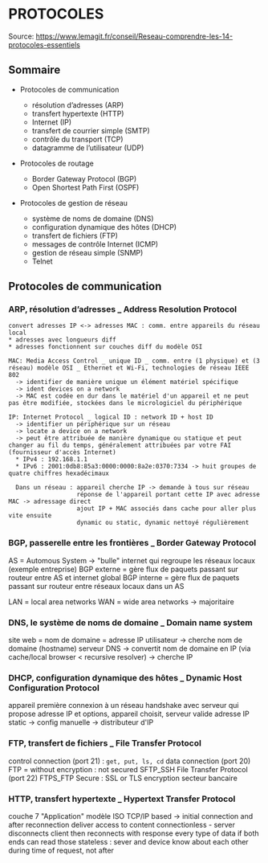 # PROTOCOLES

Source: <https://www.lemagit.fr/conseil/Reseau-comprendre-les-14-protocoles-essentiels>

## Sommaire

* Protocoles de communication
  * résolution d’adresses (ARP)
  * transfert hypertexte (HTTP)
  * Internet (IP)
  * transfert de courrier simple (SMTP)
  * contrôle du transport (TCP)
  * datagramme de l’utilisateur (UDP)

* Protocoles de routage
  * Border Gateway Protocol (BGP)
  * Open Shortest Path First (OSPF)

* Protocoles de gestion de réseau
  * système de noms de domaine (DNS)
  * configuration dynamique des hôtes (DHCP)
  * transfert de fichiers (FTP)
  * messages de contrôle Internet (ICMP)
  * gestion de réseau simple (SNMP)
  * Telnet

## Protocoles de communication

### ARP, résolution d’adresses _ Address Resolution Protocol

    convert adresses IP <-> adresses MAC : comm. entre appareils du réseau local
    * adresses avec longueurs diff
    * adresses fonctionnent sur couches diff du modèle OSI

    MAC: Media Access Control _ unique ID _ comm. entre (1 physique) et (3 réseau) modèle OSI _ Ethernet et Wi-Fi, technologies de réseau IEEE 802 
      -> identifier de manière unique un élément matériel spécifique
      -> ident devices on a network
      -> MAC est codée en dur dans le matériel d'un appareil et ne peut pas être modifiée, stockées dans le micrologiciel du périphérique

    IP: Internet Protocol _ logical ID : network ID + host ID 
      -> identifier un périphérique sur un réseau
      -> locate a device on a network
      -> peut être attribuée de manière dynamique ou statique et peut changer au fil du temps, généralement attribuées par votre FAI (fournisseur d'accès Internet)
      * IPv4 : 192.168.1.1
      * IPv6 : 2001:0db8:85a3:0000:0000:8a2e:0370:7334 -> huit groupes de quatre chiffres hexadécimaux

      Dans un réseau : appareil cherche IP -> demande à tous sur réseau
                       réponse de l'appareil portant cette IP avec adresse MAC -> adressage direct
                       ajout IP + MAC associés dans cache pour aller plus vite ensuite
                       dynamic ou static, dynamic nettoyé régulièrement

### BGP, passerelle entre les frontières _ Border Gateway Protocol

  AS = Automous System -> "bulle" internet qui regroupe les réseaux locaux (exemple entreprise)
  BGP externe = gère flux de paquets passant sur routeur entre AS et internet global
  BGP interne = gère flux de paquets passant sur routeur entre réseaux locaux dans un AS

  LAN = local area networks
  WAN = wide area networks -> majoritaire

### DNS, le système de noms de domaine _ Domain name system

  site web = nom de domaine = adresse IP
  utilisateur -> cherche nom de domaine (hostname)
  serveur DNS -> convertit nom de domaine en IP (via cache/local browser < recursive resolver)
              -> cherche IP

### DHCP, configuration dynamique des hôtes _ Dynamic Host Configuration Protocol

  appareil première connexion à un réseau
  handshake avec serveur qui propose adresse IP et options, appareil choisit, serveur valide
  adresse IP static -> config manuelle
  -> distributeur d'IP

### FTP, transfert de fichiers _ File Transfer Protocol

  control connection (port 21) : `get, put, ls, cd`
  data connection (port 20)
  FTP = without encryption : not secured
  SFTP_SSH File Transfer Protocol (port 22)
  FTPS_FTP Secure : SSL or TLS encryption
  secteur bancaire

### HTTP, transfert hypertexte _ Hypertext Transfer Protocol

  couche 7 "Application" modèle ISO
  TCP/IP based -> initial connection and after reconnection
  deliver access to content
  connectionless - server disconnects client then reconnects with response
  every type of data if both ends can read those
  stateless : sever and device know about each other during time of request, not after
